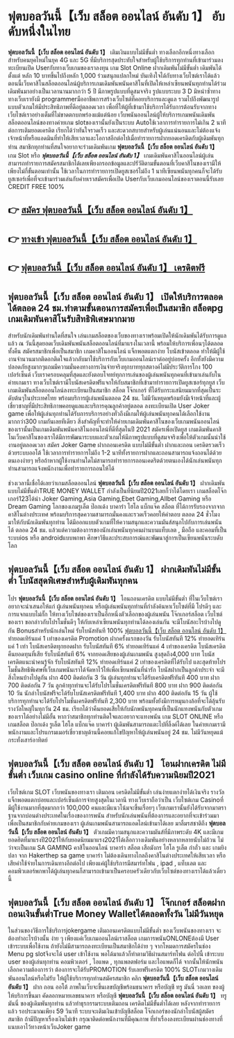 # ฟุตบอลวันนี้【เว็บ สล็อต ออนไลน์ อันดับ 1】  อับดับหนึ่งในไทย 

**ฟุตบอลวันนี้【เว็บ สล็อต ออนไลน์ อันดับ 1】** เติมเงินแบบไม่มีขั้นต่ำ  ทางเลือกอีกหนึ่งทางเลือกสำหรับคนยุคใหม่ในยุค 4G และ 5G ที่มีบริการสุดประทับใจสำหรับผู้ใช้บริการทุกท่านที่เข้ามาร่วมลงทะเบียนเปิด Userกับทางเว็บเกมของเราลงทุน เกม Slot Online ฝากเดิมพันไม่มีขั้นต่ำ เดิมพันได้ตั้งแต่ หลัก 10 บาทขึ้นไปถึงหลัก 1,000 ร่วมสนุกแปลกใหม่ บันเทิงใจได้กับทางเว็บไซต์เราได้แล้วตอนนี้เว็บคาสิโนสล็อตออนไลน์ผู้บริการเกมเดิมพันพนันคาสิโนที่เปิดให้เหล่าเซียนพนันทุกท่านได้ร่วมเดิมพันมาอย่างเป็นเวลานานมากกว่า 5 ปี มีภาพรูปแบบที่ดูสมจจริง รูปแบบระบบ 3 D
มิหนำซ้ำทางทางเว็บเรายังมี programmerมืออาชีพการสร้างเว็บไซต์ที่คอยบริการและดูแล  รวมไปถึงพัฒนารูปแบบตัวเกมให้มีประสิทธิภาพที่ดีอยู่ตลอดเวลา เพื่อที่ให้ผู้ที่เข้ามาใช้บริการได้รับการต้อนรับจากทางเว็บไซต์เราอย่างเต็มที่ไม่ขาดตกบกพร่องแม้แต่น้อย เว็บพนันออนไลน์ผู้ให้บริการเกมพนันเดิมพันสล็อตออนไลน์ของทางค่ายเกม slotของเรานั้นยังเป็นระบบ Autoใช้เวลาการทำรายการไม่เกิน 2 นาที ต่อการเติมยอดเครดิต เรียกได้ว่าทันใจรวดเร็ว และสะดวกสบายสำหรับผู้เล่นแน่นอนและไม่ต้องแจ้งเจ้าหน้าที่หรือแอดมินที่ทำให้เสียเวลาและโอกาสอีกต่อไปเมื่อทำรายการฝากยอดเครดิตกับผู้เดิมพันทุกท่าน
สมาชิกทุกท่านที่สนใจอยากจะร่วมเดิมพันเกม **ฟุตบอลวันนี้【เว็บ สล็อต ออนไลน์ อันดับ 1】** เกม Slot  หรือ ***ฟุตบอลวันนี้【เว็บ สล็อต ออนไลน์ อันดับ 1】*** เกมเดิมพันคาสิโนออนไลน์ผู้เล่นสามารถทำรายการสมัครสมาชิกได้เลยเพียงกรอกข้อมูลและปรัวัติตามขั้นตอนที่เว็บคาสิโนของเรามีให้เพียงไม่กี่ขั้นตอนเท่านั้น ใช้เวลาในการทำรายการเปิดยูสเซอร์ไม่ถึง 1 นาทีเซียนพนันทุกคนก็จะได้รับยูสเซอร์เพื่อที่จะเข้ามาร่วมเล่นกับค่ายเราสมัครเพื่อเปิด Userกับเว็บเกมออนไลน์ของเราตอนนี้รับเลย CREDIT FREE 100%

## 👉 [สมัคร ฟุตบอลวันนี้【เว็บ สล็อต ออนไลน์ อันดับ 1】](https://archa888.com/)
## 👉 [ทางเข้า ฟุตบอลวันนี้【เว็บ สล็อต ออนไลน์ อันดับ 1】](https://archa888.com/)
## 👉 [ฟุตบอลวันนี้【เว็บ สล็อต ออนไลน์ อันดับ 1】 เครดิตฟรี](https://archa888.com/)

## ฟุตบอลวันนี้【เว็บ สล็อต ออนไลน์ อันดับ 1】 เปิดให้บริการตลอด ได้ตลอด 24 ชม.ทำตามขั้นตอนการสมัครเพื่อเป็นสมาชิก สล็อตpg เกมเดิมพันคาสิโนรับสิทธิพิเศษมากมาย

สำหรับนักเดิมพันท่านใดที่สนใจ เล่นเกมสล็อตของเว็บของทางเราพร้อมเปิดให้นักเดิมพันได้รับการดูแลแล้ว ณ วันนี้สุดยอดเว็บเดิมพันพนันสล็อตออนไลน์ที่มาแรงในเวลานี้ พร้อมให้บริการเพื่อนๆได้ตลอดทั้งคืน สมัครสมาชิกเพื่อเป็นสมาชิก เกมคาสิโนออนไลน์ แจ็กพอตแตกง่าย โบนัสเข้าตลอด ทำให้มีผู้ใช้งานจำนวนมากติดอกติดใจแล้วกลับมาใช้บริการกับเว็บเกมออนไลน์เราต่ออยู่บ่อยครั้ง อีกทั้งยังมีความปลอดภัยสูงมากๆแถมมีความมั่นคงทางการเงินจ่ายจริงทุกบาททุกสตางค์ไม่มีประวัติการโกง 100 เปอร์เซ็นต์ เว็บเราครอบคลุมที่สุดและยังตอบโจทย์ทุกการเล่นของผู้เล่นพนันทุกคนที่เข้ามาเล่นกับในค่ายเกมเรา
ทางเว็บไซต์เรามีโบนัสเครดิตฟรีแจกให้กับสมาชิกที่เข้ามาทำรายการเปิดยูสเซอร์ทุกยูส เว็บเกมเดิมพันสล็อตออนไลน์ลงทะเบียนเป็นสมาชิก สล็อต โจ๊กเกอร์ ที่ได้รับกระแสนิยมมากที่สุดเป็นระดับต้นๆในประเทศไทย พร้อมบริการผู้เล่นพนันตลอด 24 ชม. ไม่มีวันหยุดพร้อมยังมีเจ้าหน้าที่และผู้เชี่ยวชาญที่มีประสิทธิภาพคอยดูแลและบริการคุณลูกค้าอยู่ตลอด ลงทะเบียนเปิด User Joker game เพื่อให้ผู้เล่นทุกท่านได้รับการบริการอย่างทั่วถึงมีเกมให้ผู้เล่นพนันทุกคนได้เลือกใช้งานมากกว่า300 เกมกันเลยทีเดียว
สิ่งสำคัญที่จะทำให้ค่ายเกมเดิมพันคาสิโนของเว็บเกมพนันออนไลน์ของเรานั้นเป็นเกมเดิมพันพนันคาสิโนออนไลน์ที่ดีที่สุดในปี 2021 สมัครเพื่อเปิดยูส  เกมเดิมพันคาสิโนเว็บคาสิโนของเราได้มีการพัฒนาระบบและตัวเกมให้มีภาพรูปแบบที่ดูสมจจริงเพื่อให้ตัวเกมนั้นน่าใช้งานอยู่ตลอดเวลา สมัคร Joker Game ฝากถอนเครดิต แบบไม่มีขั้นต่ำ ฝากและถอน เครดิตรวดเร็วด้วยระบบออโต้ ใช้เวลาการทำรายการไม่ถึง 1-2 นาทีทั้งรายการฝากและถอนสามารถแจ้งถอนได้ด้วยตนเองง่ายๆ หรือถ้าหากผู้ใช้งานท่านใดไม่สามารถทำรายการถอนเคดริตด้วยตนเองได้นักเล่นพนันทุกท่านสามารถแจ้งพนักงานเพื่อทำรายการถอนให้ได้

ช่วงเวลานี้เชื่อได้เลยว่าเกมสล็อตออนไลน์ **ฟุตบอลวันนี้【เว็บ สล็อต ออนไลน์ อันดับ 1】** ฝากเดิมพัน แบบไม่มีขั้นต่ำTRUE MONEY WALLET กำลังเป็นที่นิยมปี2021เลยก็ว่าได้โดยเรา เกมสล็อตโจ๊กเกอร์123ได้นำ  Joker Gaming,Asia Gaming,Ebet Gaming,Allbet Gaming หรือ Dream Gaming โลกของเกมรูเล็ต  ป๊อกเด้ง บาคาร่า ไฮโล แบ็กแจ๊ค สล็อต ที่ได้การรับรองจากจากคาสิโนต่างประเทศ พร้อมบริการสุดความสามารถมั่นคงและรวดเร็วคอยให้คำตอบ ตลอด 24 ชั่วโมง มาให้กับนักเดิมพันทุกท่าน ได้มีออกแบบตัวเกมที่ให้ความสนุกและความมันส์สนุกไปกับการเล่นพนัน ได้ ตลอด 24 ชม. แล้วแต่ความต้องการของนักเล่นพนันทุกคนผ่านบนแท็บเลต , มือถือ และคอมที่เป็นระบบios หรือ androidแบบพกพา ศึกษาวิธีและประสบการณ์และพัฒนาสู่การเป็นเซียนพนันระบดับโลก

## ฟุตบอลวันนี้【เว็บ สล็อต ออนไลน์ อันดับ 1】 ฝากเดิมพันไม่มีขั้นต่ำ โบนัสสุดพิเศษสำหรับผู้เดิมพันทุกคน

โปร **ฟุตบอลวันนี้【เว็บ สล็อต ออนไลน์ อันดับ 1】** โอนถอนเครดิต แบบไม่มีขั้นต่ำ ที่ในเว็บไซต์เราอยากจะนำเสนอให้แก่  ผู้เล่นพนันทุกคน หรือผู้เล่นพนันทุกท่านที่กำลังค้นหาเว็บไซต์ที่มี โปรดีๆ และการแจกแบบไม่กั๊ก ให้ทางเว็บไซต์ของเราเป็นอีกหนึ่งตัวเลือกของผู้เล่นพนัน โจ๊กเกอร์สล็อต เว็บไซต์ของเรา ขอกล่าวกับโปรโมชั่นดีๆ ให้กับเหล่าเซียนพนันทุกท่านได้ลองเล่นกัน จะมีโบนัสอะไรบ้างไปดูกัน
Bonusสำหรับนักเล่นใหม่ รับโบนัสทันที 100% [ฟุตบอลวันนี้【เว็บ สล็อต ออนไลน์ อันดับ 1】](https://archa888.com/) ทำยอดเทิร์นแค่ 1 เท่าของเครดิต
 Promotion ฝากครั้งแรกของวัน รับโบนัสทันที 12% ทำยอดเทิร์นแค่ 1 เท่า
โบนัสเครดิตทุกยอดฝาก รับโบนัสทันที 6% ทำยอดเทิร์นแค่ 4 เท่าของเครดิต
โบนัสเครดิตคืนยอดทุนที่เสีย รับโบนัสทันที 6% จากยอดเสียของผู้เล่นเกมพนัน สูงสุดถึง4,000 บาท
โบนัสเครดิตแนะนำคนรู้จัก รับโบนัสทันที 12% ทำยอดเทิร์นแค่ 2 เท่าของเครดิตที่ได้รับไป
และสุดท้ายโปรโมชั่นสิทธิพิเศษที่เว็บเกมพนันเราได้จัดหาไว้ให้เพื่อเซียนพนันที่น่ารัก โบนัสฝากเป็นลูกค้าประจำ จะมีสิ่งไหนบ้างไปดูกัน
ฝาก 400 ติดต่อกัน 3 วัน ผู้เล่นทุกท่านจะได้รับเครดิตฟรีทันที 400 บาท
ฝาก 700 ติดต่อกัน 7 วัน ลูกค้าทุกท่านจะได้รับโปรโมชั่นเครดิตฟรีทันที 800 บาท
ฝาก 900 ติดต่อกัน 10 วัน นักล่าโบนัสฟรีจะได้รับโบนัสเครดิตฟรีทันที 1,400 บาท
ฝาก 400 ติดต่อกัน 15 วัน ผู้ใช้บริการทุกท่านจะได้รับโปรโมชั่นเครดิตฟรีทันที 2,300 บาท
พร้อมทั้งยังมีการหมุนกงล้อที่จะได้ลุ้นรับรางวัลใหญ่ในทุกวัน 24 ชม. เรียกได้ว่าคืนยอดเสียให้กับนักพนันทุกคนที่เป็นนักแทงพนันกับตัวเกมของเราได้อย่างไม่มีอั้น หากว่าสมาชิกทุกท่านติดใจและอยากจะแทงพนัน เกม SLOT ONLINE  หรือเกมสล็อต ป๊อกเด้ง รูเล็ต ไฮโล แบ็กแจ๊ค บาคาร่า ผู้เดิมพันสามารถแตะไปที่ลิ้งค์ได้เลย ในค่ายเกมเรามีพนักงานและโปรแกรมเมอร์เชี่ยวชาญด้านนี้คอยแก้ไขปัญหาให้ผู้เล่นพนันอยู่ 24 ชม. ไม่มีวันหยุดแม้กระทั่งเสาร์อาทิตย์

## ฟุตบอลวันนี้【เว็บ สล็อต ออนไลน์ อันดับ 1】 โอนฝากเครดิต ไม่มีขั้นต่ำ  เว็บเกม casino online ที่กำลังได้รับความนิยมปี2021

เว็บไซต์เกม SLOT เว็บพนันของทางเรา เติมถอน เครดิตไม่มีขั้นต่ำ เล่นง่ายแตกง่ายได้เงินจริง รางวัลแจ็กพอตแตกบ่อยและเปอร์เซ็นต์การจ่ายสูงสุดในเวลานี ทางเว็บเราถือว่าเป็น เว็บไซต์เกม Casinoที่มีผู้ใช้งานมากที่สุดมากกว่า 100,000 คนและมีแนวโน้มจะขึ้นเรื่อยๆ เว็บเกมเรานั้นยังได้รับจากมาตราฐานจากบ่อนต่างประเทศในเรื่องของการพนัน สำหรับนักเล่นพนันที่ต้องการและอยากที่จะเข้าร่วมมาเพื่อเป็นสมาชิกกับค่ายเกมของเรา ผู้เล่นเกมพนันสามารถแอดไลน์เข้ามาได้เลย
	มาลิ้มรสชาติถึง **ฟุตบอลวันนี้【เว็บ สล็อต ออนไลน์ อันดับ 1】** ตัวเกมมีความสนุกและความมันส์ที่มีภาพระดับ 4K และมีเกมยอดฮิตที่มาแรงปี2021ให้กับยอดนิยมมาแรง2021ได้เลือกวางเดิมพันอย่างหลากหลายนับไม่ถ้วน  ไม่ว่าจะเป็นเกม SA GAMING คาสิโนออนไลน์ บาคาร่า สล็อต เสือมังกร ไฮโล รูเล็ต กำถั่ว และ เกมยิงปลา จาก Hakerthep sa game บาคาร่า ไม่ต้องเดินทางไกลถึงคาสิโนต่างประเทศให้เสียเวลา หรือเสียค่าใช้จ่ายในการเดินทางอีกต่อไป เพียงแค่ผู้ใช้บริการมีสมาร์ทโฟน , ipad , แท็บเลต และคอมพิวเตอร์พกพาได้ผู้เล่นทุกคนก็สามารถเข้ามาเป็นครอบครัวเดียวกับเว็บไซต์ของทางเราได้แล้วเดี๋ยวนี้

## ฟุตบอลวันนี้【เว็บ สล็อต ออนไลน์ อันดับ 1】 โจ๊กเกอร์ สล็อตฝากถอนเงินขั้นต่ำTrue Money Walletได้ตลอดทั้งวัน ไม่มีวันหยุด

ในส่วนของวิธีการใช้บริการjokergame เติมถอนเครดิตแบบไม่มีขั้นต่ำ ของเว็บพนันของทางเรา จะต้องทำอะไรบ้างนั้น ง่าย ๆ เพียงแค่เว็บเกมออนไลน์เราสล็อต เกมการพนันONLONEต้องมี User เข้าระบบเพื่อใช้งาน ถ้ายังไม่มีสามารถลงทะเบียนเป็นสมาชิกได้ง่าย ๆ จากโหมดการสมัครในช่อง Menu pg slotจึงจะได้ user เข้าใช้งาน พอได้มาแล้วก็ทำตามวิธีผ่านสมาร์ทโฟน ต่อไปนี้
เข้าระบบ user  ของผู้เล่นทุกท่าน คอมพิวเตอร์ , ไอแพด , ทุกแพลตฟอร์ม และไอแพดก็ได้
จากนั้นให้นักพนันเลือกความต้องการว่า ต้องการจะได้รับPROMOTION รับเลยฟรีเครดิต 100% SLOTเกมวางเดิมพันออนไลน์หรือไม่รับ
ให้ผู้ใช้บริการทุกท่านสมัครสมาชิก คลิก **ฟุตบอลวันนี้【เว็บ สล็อต ออนไลน์ อันดับ 1】** ฝาก ถอน ออโต้ ภาพในเว็บจะขึ้นเลขบัญชีพร้อมธนาคาร หรือบัญชี ทรู มันนี่ วอเลท ของผู้ให้บริการขึ้นมา
คัดลอกหมายเลขธนาคาร หรือบัญชี **ฟุตบอลวันนี้【เว็บ สล็อต ออนไลน์ อันดับ 1】** ทรูมันนี่ ของผู้เดิมพันทุกท่าน แล้วทำธุรกรรมระบบเติมถอน เครดิตไม่มีขั้นต่ำได้เลย
หลังจากทำรายการแล้ว รอประมาณเพียง 59 วินาที ระบบจะเติมเงินเข้าบัญชีสล็อต โจ๊กเกอร์ของนักล่าโบนัสผู้สมัครสมาชิก
ถ้ามีปัญหาเรื่องเงินไม่เข้า กรุณาติดต่อพนักงานที่มีคุณภาพ ที่ทำเรื่องลงทะเบียนผ่านช่องทางที่แนบเอาไว้ทางหน้าเว็บJoker game


